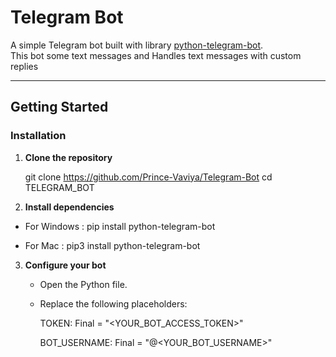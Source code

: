 # Telegram Bot

A simple Telegram bot built with library [python-telegram-bot](https://python-telegram-bot.org/).  
This bot some text messages and Handles text messages with custom replies

---

## Getting Started

### Installation

1. **Clone the repository**

    git clone https://github.com/Prince-Vaviya/Telegram-Bot
    cd TELEGRAM_BOT


2. **Install dependencies**

- For Windows : 
    pip install python-telegram-bot

- For Mac : 
    pip3 install python-telegram-bot

3. **Configure your bot**
    - Open the Python file.
    - Replace the following placeholders:

      TOKEN: Final = "<YOUR_BOT_ACCESS_TOKEN>"
      
      BOT_USERNAME: Final = "@<YOUR_BOT_USERNAME>"
